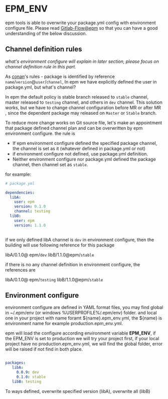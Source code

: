 # EPM_ENV

epm tools is able to overwrite your package.yml config with environment configure file. Please read [Gitlab-Flow@epm](./gitlab-flow.md) so that you can have a good understanding of the below discussion.



## Channel definition rules

*what's environment configure will explain in later section, please focus on channel definition rule in this part.*

As [conan](conan.io)'s rules - package is identified by reference `name`/`version`@`user`/`channel`, In epm we have explicitly defined the user in package.yml, but what's channel? 

In epm the default policy is stable branch released to `stable` channel, master released to `testing` channel, and others in `dev` channel. This solution works, but we have to change channel configuration before MR or after MR , since the dependent package may released on `Master` or `Stable` branch. 

To reduce more change works on Git source file, let's make an appointment that package defined channel plan and can be overwritten by epm environment configure. the rule is

* If epm environment configure defined the specified package channel, the channel is set as it (whatever defined in package.yml or not)
* if environment configure not defined, use package.yml definition.
* Neither environment configure nor package.yml defined the package channel, then channel set as `stable`. 

for example:

```yaml
# package.yml

dependencies:
  libA:
    user: epm
    version: 0.1.0
    channel: testing
  libB:
    user: epm
    version: 1.1.0
  
```



if we only defined libA channel is `dev` in environment configure, then the building will use following reference for this package

 libA/0.1.0@ epm/`dev`    libB/1.1.0@epm/`stable`

if there is no any channel definition in environment configure, the references are

 libA/0.1.0@ epm/`testing`    libB/1.1.0@epm/`stable`



## Environment configure

environment configure are defined in YAML format files, you may find global in ~/.epm/env (or windows %USERPROFILE%/.epm/env) folder. and local one in your project with name foramt ${name}.epm_env.yml, the ${name} is environment name for example production.epm_env.yml.

epm will load the configure according environment variable **EPM_ENV**, if the EPM_ENV is set to production we will try your project first, if your local project have no  production.epm_env.yml, we will find the global folder, error will be raised if not find in both place.

```yaml

packages:
   libA:
     0.0.9: dev
     0.1.0: stable
   libB: testing
```

To ways defined, overwrite specified version (libA), overwrite all (libB)